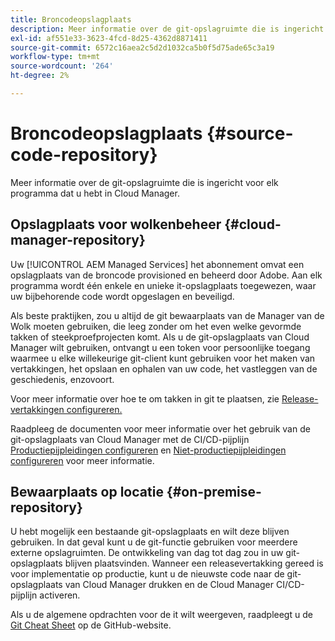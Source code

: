 ```yaml
---
title: Broncodeopslagplaats
description: Meer informatie over de git-opslagruimte die is ingericht voor elk programma dat u hebt in Cloud Manager.
exl-id: af551e33-3623-4fcd-8d25-4362d8871411
source-git-commit: 6572c16aea2c5d2d1032ca5b0f5d75ade65c3a19
workflow-type: tm+mt
source-wordcount: '264'
ht-degree: 2%

---
```



# Broncodeopslagplaats {#source-code-repository}

Meer informatie over de git-opslagruimte die is ingericht voor elk programma dat u hebt in Cloud Manager.

## Opslagplaats voor wolkenbeheer {#cloud-manager-repository}

Uw [!UICONTROL AEM Managed Services] het abonnement omvat een opslagplaats van de broncode provisioned en beheerd door Adobe. Aan elk programma wordt één enkele en unieke it-opslagplaats toegewezen, waar uw bijbehorende code wordt opgeslagen en beveiligd.

Als beste praktijken, zou u altijd de git bewaarplaats van de Manager van de Wolk moeten gebruiken, die leeg zonder om het even welke gevormde takken of steekproefprojecten komt. Als u de git-opslagplaats van Cloud Manager wilt gebruiken, ontvangt u een token voor persoonlijke toegang waarmee u elke willekeurige git-client kunt gebruiken voor het maken van vertakkingen, het opslaan en ophalen van uw code, het vastleggen van de geschiedenis, enzovoort.

Voor meer informatie over hoe te om takken in git te plaatsen, zie [Release-vertakkingen configureren.](/help/getting-started/configuring-branches.md)

Raadpleeg de documenten voor meer informatie over het gebruik van de git-opslagplaats van Cloud Manager met de CI/CD-pijplijn [Productiepijpleidingen configureren](/help/using/production-pipelines.md) en [Niet-productiepijpleidingen configureren](/help/using/non-production-pipelines.md) voor meer informatie.

## Bewaarplaats op locatie {#on-premise-repository}

U hebt mogelijk een bestaande git-opslagplaats en wilt deze blijven gebruiken. In dat geval kunt u de git-functie gebruiken voor meerdere externe opslagruimten. De ontwikkeling van dag tot dag zou in uw git-opslagplaats blijven plaatsvinden. Wanneer een releasevertakking gereed is voor implementatie op productie, kunt u de nieuwste code naar de git-opslagplaats van Cloud Manager drukken en de Cloud Manager CI/CD-pijplijn activeren.

Als u de algemene opdrachten voor de it wilt weergeven, raadpleegt u de [Git Cheat Sheet](https://education.github.com/git-cheat-sheet-education.pdf) op de GitHub-website.
